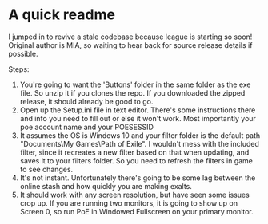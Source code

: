 # A quick readme
I jumped in to revive a stale codebase because league is starting so soon! Original author is MIA, so waiting to hear back for source release details if possible. 

Steps:
1) You're going to want the 'Buttons' folder in the same folder as the exe file. So unzip it if you clones the repo. If you downloaded the zipped release, it should already be good to go.
2) Open up the Setup.ini file in text editor. There's some instructions there and info you need to fill out or else it won't work. Most importantly your poe account name and your POESESSID
3) It assumes the OS is Windows 10 and your filter folder is the default path "Documents\My Games\Path of Exile". I wouldn't mess with the included filter, since it recreates a new filter based on that when updating, and saves it to your filters folder. So you need to refresh the filters in game to see changes.
4) It's not instant. Unfortunately there's going to be some lag between the online stash and how quickly you are making exalts.
5) It should work with any screen resolution, but have seen some issues crop up. If you are running two monitors, it is going to show up on Screen 0, so run PoE in Windowed Fullscreen on your primary monitor.

